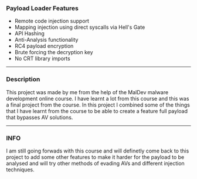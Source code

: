 ### Payload Loader Features

- Remote code injection support
- Mapping injection using direct syscalls via Hell's Gate
- API Hashing
- Anti-Analysis functionality
- RC4 payload encryption
- Brute forcing the decryption key
- No CRT library imports
---
### Description

This project was made by me from the help of the MalDev malware development online course. I have learnt a lot from this course and this was a final project from the course. In this project I combined some of the things that I have learnt from the course to be able to create a feature full payload that bypasses AV solutions.

---

### INFO

I am still going forwads with this course and will definetly come back to this project to add some other features to make it harder for the payload to be analysed and will try other methods of evading AVs and different injection techniques.
